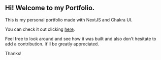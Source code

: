 ## Hi! Welcome to my Portfolio.

This is my personal portfolio made with NextJS and Chakra UI.

You can check it out clicking [here](https://www.jorgecontreras.me/).

Feel free to look around and see how it was built and also don't hesitate to add a contribution. It'll be greatly appreciated.

Thanks!

